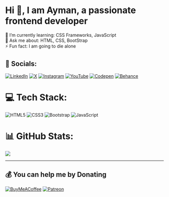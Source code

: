 # Hi 👋, I am Ayman, a passionate frontend developer

🌱 I’m currently learning: CSS Frameworks, JavaScript<br>💬 Ask me about: HTML, CSS, BootStrap<br>⚡ Fun fact: I am going to die alone


## 🔗 Socials:
[![LinkedIn](https://img.shields.io/badge/LinkedIn-%230077B5?style=for-the-badge&logo=linkedin&logoColor=white)](https://linkedin.com/in/ayman-soliman-a602aa232)  [![X](https://img.shields.io/badge/X-black?style=for-the-badge&logo=X&logoColor=white)](https://x.com/a_soliman1783)  [![Instagram](https://img.shields.io/badge/Instagram-%23E4405F?style=for-the-badge&logo=Instagram&logoColor=white)](https://instagram.com/aymansoliman1783) [![YouTube](https://img.shields.io/badge/YouTube-%23FF0000?style=for-the-badge&logo=YouTube&logoColor=white)](https://youtube.com/@aymansoliman1783) [![Codepen](https://img.shields.io/badge/Codepen-000000?style=for-the-badge&logo=codepen&logoColor=white)](https://codepen.io/Ayman-Soliman-the-typescripter) [![Behance](https://img.shields.io/badge/Behance-1769ff?style=for-the-badge&logo=behance&logoColor=white)](https://behance.net/aymansoliman7)

# 💻 Tech Stack:
![HTML5](https://img.shields.io/badge/html5-%23E34F26.svg?style=for-the-badge&logo=html5&logoColor=white) ![CSS3](https://img.shields.io/badge/css3-%231572B6.svg?style=for-the-badge&logo=css3&logoColor=white) ![Bootstrap](https://img.shields.io/badge/bootstrap-%238511FA.svg?style=for-the-badge&logo=bootstrap&logoColor=white) ![JavaScript](https://img.shields.io/badge/javascript-%23323330.svg?style=for-the-badge&logo=javascript&logoColor=%23F7DF1E)
# 📊 GitHub Stats:
![](https://github-readme-stats.vercel.app/api/top-langs/?username=ayman-soliman-1783&theme=transparent&hide_border=false&include_all_commits=true&count_private=false&layout=compact)<br/>
<!-- ![](https://github-readme-stats.vercel.app/api?username=ayman-soliman-1783&theme=default&hide_border=false&include_all_commits=true&count_private=false)<br/> -->
<!-- ![](https://github-readme-streak-stats.herokuapp.com/?user=ayman-soliman-1783&theme=default&hide_border=false) -->

<!-- ## 🏆 GitHub Trophies -->
<!-- ![](https://github-profile-trophy.vercel.app/?username=ayman-soliman-1783&theme=dark&no-frame=true&no-bg=false&margin-w=4) -->

<!-- ### 🔝 Top Contributed Repo -->
<!-- ![](https://github-contributor-stats.vercel.app/api?username=ayman-soliman-1783&limit=5&theme=default&width&combine_all_yearly_contributions=true) -->

---
<!-- [![](https://visitcount.itsvg.in/api?id=ayman-soliman-1783&icon=5&color=0)](https://visitcount.itsvg.in) -->

  ## 💰 You can help me by Donating
  [![BuyMeACoffee](https://img.shields.io/badge/Buy%20Me%20a%20Coffee-ffdd00?style=for-the-badge&logo=buy-me-a-coffee&logoColor=black)](https://buymeacoffee.com/ayman_soliman) [![Patreon](https://img.shields.io/badge/Patreon-F96854?style=for-the-badge&logo=patreon&logoColor=white)](https://patreon.com/AymanSoliman) 

  
<!-- Proudly created with GPRM ( https://gprm.itsvg.in ) -->
